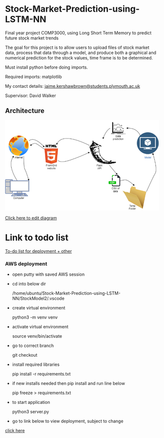 # Stock-Market-Prediction-using-LSTM-NN
Final year project COMP3000, using Long Short Term Memory to predict future stock market trends

The goal for this project is to allow users to upload files of stock market data, process that data through a model, 
and produce both a graphical and numerical prediction for the stock values, time frame is to be determined.

Must install python before doing imports.

Required imports: matplotlib

My contact details: jaime.kershawbrown@students.plymouth.ac.uk

Supervisor: David Walker


## Architecture
![Architecture Diagram](FYP_Architecture.png)  

[Click here to edit diagram](https://app.diagrams.net/#Hjkershawbrown%2FStock-Market-Prediction-using-LSTM-NN%2Fmain%2FFYP_Architecture.png)


# Link to todo list

[To-do list for deployment + other](ToDo.md)

### AWS deployment


- open putty with saved AWS session

- cd into below dir  	

	/home/ubuntu/Stock-Market-Prediction-using-LSTM-NN/StockModel2/.vscode

- create virtual environment  

	python3 -m venv venv

- activate virtual environment

	source venv/bin/activate

- go to correct branch

	git checkout <correct branch>

- install required libraries

	pip install -r requirements.txt

- if new installs needed then pip install and run line below

	pip freeze > requirements.txt 

- to start application

 	python3 server.py 

- go to link below to view deployment, subject to change

[click here](http://ec2-54-201-179-80.us-west-2.compute.amazonaws.com:5000)
